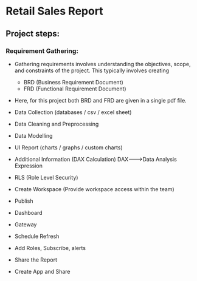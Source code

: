 # Retail Sales Report

## Project steps:

### Requirement Gathering:
* Gathering requirements involves understanding the objectives, scope, and constraints of the project. This typically involves creating
    * BRD (Business Requirement Document)
    * FRD (Functional Requirement Document)
* Here, for this project both BRD and FRD are given in a single pdf file.


* Data Collection (databases / csv / excel sheet)
* Data Cleaning and Preprocessing
* Data Modelling
* UI Report (charts / graphs / custom charts)
* Additional Information (DAX Calculation) DAX--->Data Analysis Expression
* RLS (Role Level Security)
* Create Workspace (Provide workspace access within the team)
* Publish
* Dashboard
* Gateway
* Schedule Refresh
* Add Roles, Subscribe, alerts
* Share the Report
* Create App and Share